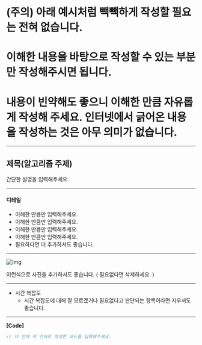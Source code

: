 # (주의) 아래 예시처럼 빽빽하게 작성할 필요는 전혀 없습니다.
# 이해한 내용을 바탕으로 작성할 수 있는 부분만 작성해주시면 됩니다.
# 내용이 빈약해도 좋으니 이해한 만큼 자유롭게 작성해 주세요. 인터넷에서 긁어온 내용을 작성하는 것은 아무 의미가 없습니다.

--------------------------------------------------------------------------------------------------------

## 제목(알고리즘 주제)

간단한 설명을 입력해주세요.

--------------------------------------------------------------------------------------------------------

#### 디테일

- 이해한 만큼만 입력해주세요.
- 이해한 만큼만 입력해주세요.
- 이해한 만큼만 입력해주세요.
- 이해한 만큼만 입력해주세요.
- 필요하다면 더 추가하셔도 좋습니다.

--------------------------------------------------------------------------------------------------------

![img](https://camo.githubusercontent.com/b8073f26dfdf1644e8a92312fff100341987a8f5/68747470733a2f2f75706c6f61642e77696b696d656469612e6f72672f77696b6970656469612f636f6d6d6f6e732f352f35642f427265616474682d46697273742d5365617263682d416c676f726974686d2e676966)

이런식으로 사진을 추가하셔도 좋습니다. ( 필요없다면 삭제하세요. )

--------------------------------------------------------------------------------------------------------

- 시간 복잡도
  - 시간 복잡도에 대해 잘 모르겠거나 필요없다고 판단되는 항목이라면 지우셔도 좋습니다.


--------------------------------------------------------------------------------------------------------



**[Code]**

```Kotlin (Kotlin은 예시입니다. 문제풀이에 사용한 언어를 입력해주세요. 그래야 md 파일이 아래 내용을 해당 언어의 코드로 인식합니다.)
// 이 안에 위 언어로 작성한 코드를 입력해주세요.
```
